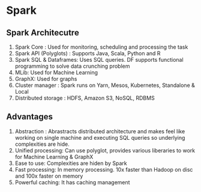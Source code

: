 # Spark 

## Spark Architecutre
1. Spark Core : Used for monitoring, scheduling and processing the task
2. Spark API (Polyglots) : Supports Java, Scala, Python and R
3. Spark SQL & Dataframes: Uses SQL queries. DF supports functional programming to solve data crunching problem
4. MLib: Used for Machine Learning
5. GraphX: Used for graphs
6. Cluster manager : Spark runs on Yarn, Mesos, Kubernetes, Standalone & Local
7. Distributed storage : HDFS, Amazon S3, NoSQL, RDBMS

## Advantages
1. Abstraction : Abrastracts distributed architecture and makes feel like working on single machine and executing SQL queries so underlying complexities are hide.
2. Unified processing: Can use polyglot, provides various liberaries to work for Machine Learning & GraphX
3. Ease to use: Complexities are hiden by Spark
4. Fast processing: In memory processing. 10x faster than Hadoop on disc and 100x faster on memory
5. Powerful caching: It has caching management

